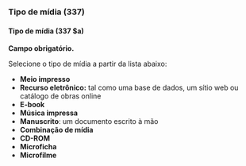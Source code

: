 ### Tipo de mídia (337)

#### Tipo de mídia (337 $a)
**Campo obrigatório.**

Selecione o tipo de mídia a partir da lista abaixo:
- **Meio impresso**
- **Recurso eletrônico:** tal como uma base de dados, um sítio web ou catálogo de obras online
- **E-book**
- **Música impressa**
- **Manuscrito**: um documento escrito à mão
- **Combinação de mídia**
- **CD-ROM**
- **Microficha**
- **Microfilme**
